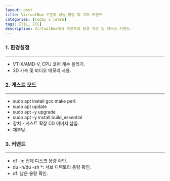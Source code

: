```yaml
---
layout: post
title: VirtualBox 우분투 성능 향상 및 기타 커맨드
categories: [Today i learn]
tags: [TIL, ETC]
description: VirtualBox에서 우분투의 환경 개선 및 리눅스 커맨드.
---
```


### 1. 환경설정

---

- VT-X/AMD-V, CPU 코어 개수 올리기.
- 3D 가속 및 비디오 메모리 사용.

### 2. 게스트 모드

---

- sudo apt install gcc make perl.
- sudo apt update
- sudo apt -y upgrade
- sudo apt -y install build_essential
- 장치 - 게스트 확장 CD 이미지 삽입.
- 재부팅.

### 3. 커맨드

---

- df -h: 전체 디스크 용량 확인.
- du -h/du -sh *: 서브 디렉토리 용량 확인.
- df: 남은 용량 확인.

